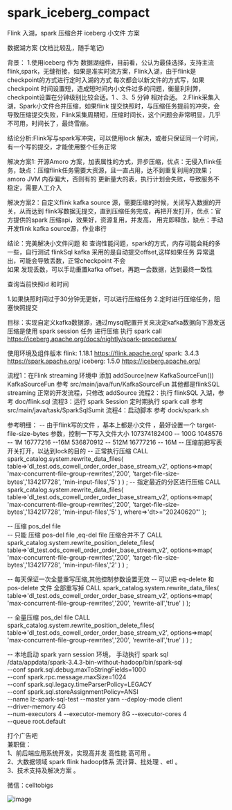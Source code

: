 # spark_iceberg_compact
Flink 入湖，spark 压缩合并 iceberg 小文件 方案


数据湖方案 (文档比较乱，随手笔记)


背景：
1.使用iceberg 作为 数据湖组件，目前看，公认为最佳选择，支持主流flink,spark，无缝衔接，如果是准实时流方案，Flink入湖，由于flink是checkpoint的方式进行定时入湖的方式
每次都会以新文件的方式写，如果checkpoint 时间设置短，造成短时间内小文件过多的问题，衡量利利弊，checkpoint设置在分钟级别比较合适。1 、3、5 分钟 相对合适。
2.Flink采集入湖，Spark小文件合并压缩，如果flink 提交快照时，与压缩任务提前的冲突，会导致压缩提交失败，Flink采集周期短，压缩时间长，这个问题会非常明显，几乎不可用，时间长了，最终雪崩。

结论分析:Flink写与spark写冲突，可以使用lock 解决，或者只保证同一个时间，有一个写的提交，才能使用整个任务正常

解决方案1: 开源Amoro 方案，加表属性的方式，异步压缩，优点：无侵入flink任务，缺点：压缩flink任务需要大资源，且一直占用，达不到重复利用的效果；amoro JVM 内存偏大，否则有的 更新量大的表，执行计划会失败，导致服务不稳定，需要人工介入

解决方案2：自定义flink kafka source 源，需要压缩的时候，关闭写入数据的开关，从而达到 flink写数据无提交，直到压缩任务完成，再把开发打开，优点：官方提供的spark 压缩api，效果好，资源复用，并发高，
用完即释放，缺点：手动开发flink kafka source源，作业串行

结论：完美解决小文件问题 和 查询性能问题，spark的方式，内存可能会耗的多一些，自行测试
     flinkSql kafka 采用的是自动提交offset,这样如果任务 异常退出，可能会导致丢数，正常checkpoint 不会  
     如果 发现丢数，可以手动重置kafka offset，再跑一会数据，达到最终一致性

查询当前快照id 和时间

1.如果快照时间过于30分钟无更新，可以进行压缩任务
2.定时进行压缩任务，阻塞快照提交

目标：实现自定义kafka数据源，通过mysql配置开关来决定kafka数据向下游发送
压缩是使用 spark session 任务 进行压缩 执行 spark call
https://iceberg.apache.org/docs/nightly/spark-procedures/

使用环境及组件版本
flink: 1.18.1   https://flink.apache.org/
spark: 3.4.3    https://spark.apache.org/
iceberg: 1.5.0  https://iceberg.apache.org/


流程1：在Flink streaming 环境中 添加 addSource(new KafkaSourceFun())
     KafkaSourceFun 参考 src/main/java/fun/KafkaSourceFun 
      其他都是flinkSQL streaming 正常的开发流程，只修改 addSource 
流程2：执行 flinkSQL 入湖，参考 doc/flink.sql
流程3：运行 spark Session 定时期执行 spark call 
      参考 src/main/java/task/SparkSqlSumit
流程4：启动脚本
      参考 dock/spark.sh



参考明细：
-- 由于flink写的文件 ，基本上都是小文件 ，最好设置一个 target-file-size-bytes 参数，控制一下写入文件大小
107374182400 -- 100G
1048576      -- 1M
16777216     --16M
536870912  -- 512M
16777216   -- 16M
-- 压缩前把写表开关打开，以达到lock的目的
-- 正常执行压缩
CALL spark_catalog.system.rewrite_data_files(
table=>'dl_test.ods_cowell_order_order_base_stream_v2',
options=>map(
'max-concurrent-file-group-rewrites','200',
'target-file-size-bytes','134217728',
'min-input-files','5'
)
)
;
-- 指定最近的分区进行压缩
CALL spark_catalog.system.rewrite_data_files(
table=>'dl_test.ods_cowell_order_order_base_stream_v2',
options=>map(
'max-concurrent-file-group-rewrites','200',
'target-file-size-bytes','134217728',
'min-input-files','5'
),
where=>'dt>="20240620"'
);

-- 压缩 pos_del file  
-- 只能 压缩 pos-del file ,eq-del file 压缩合并不了
CALL spark_catalog.system.rewrite_position_delete_files(
table=>'dl_test.ods_cowell_order_order_base_stream_v2',
options=>map(
'max-concurrent-file-group-rewrites','200',
'target-file-size-bytes','134217728',
'min-input-files','2'
)
)
;

-- 每天保证一次全量重写压缩,其他控制参数设置无效
-- 可以把 eq-delete  和 pos-delete 文件 全部重写掉 
CALL spark_catalog.system.rewrite_data_files(
table=>'dl_test.ods_cowell_order_order_base_stream_v2',
options=>map(
'max-concurrent-file-group-rewrites','200',
'rewrite-all','true'
)
);


-- 全量压缩 pos_del file
CALL spark_catalog.system.rewrite_position_delete_files(
table=>'dl_test.ods_cowell_order_order_base_stream_v2',
options=>map(
'max-concurrent-file-group-rewrites','200',
'rewrite-all','true'
)
)
;


-- 本地启动 spark yarn session 环境， 手动执行 spark sql 
/data/appdata/spark-3.4.3-bin-without-hadoop/bin/spark-sql \
--conf spark.sql.debug.maxToStringFields=1000 \
--conf spark.rpc.message.maxSize=1024 \
--conf spark.sql.legacy.timeParserPolicy=LEGACY \
--conf spark.sql.storeAssignmentPolicy=ANSI \
--name lz-spark-sql-test --master yarn --deploy-mode client \
--driver-memory 4G \
--num-executors 4 --executor-memory 8G --executor-cores 4  \
--queue root.default



打个广告吧 \
兼职做： \
1、前后端应用系统开发，实现高并发 高性能 高可用 。 \
2、大数据领域 spark flink hadoop体系 流计算、批处理 、etl 。 \
3、技术支持及解决方案 。

微信：celltobigs  

![image](https://github.com/celltobig/spark_iceberg_compact/assets/4598224/f298d8de-6e7e-4231-9531-f1a3577732ca)

